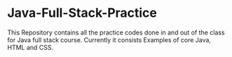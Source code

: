 # Java-Full-Stack-Practice
This Repository contains all the practice codes done in and out of the class for Java full stack course. 
Currently it consists Examples of core Java, HTML and CSS.
